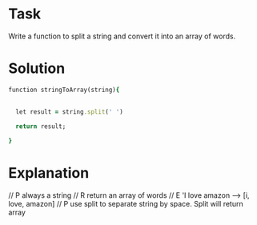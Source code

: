 # Task

Write a function to split a string and convert it into an array of words.

# Solution

```ruby
function stringToArray(string){

  
  let result = string.split(' ')
  
  return result;

}
```

# Explanation 

  // P always a string 
  // R  return an array of words
  // E 'I love amazon --> [i, love, amazon]
  // P use split to separate string by space. Split will return array